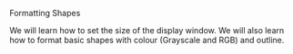 Formatting Shapes

We will learn how to set the size of the display window.  We will also learn how to format basic shapes with colour (Grayscale and RGB) and outline.